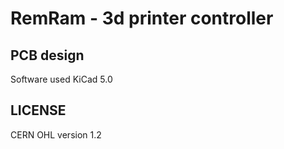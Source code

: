 # RemRam - 3d printer controller

## PCB design
Software used KiCad 5.0

## LICENSE
CERN OHL version 1.2